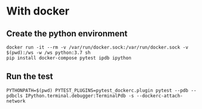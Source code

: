 # With docker

## Create the python environment

    docker run -it --rm -v /var/run/docker.sock:/var/run/docker.sock -v $(pwd):/ws -w /ws python:3.7 sh
    pip install docker-compose pytest ipdb ipython

## Run the test

    PYTHONPATH=$(pwd) PYTEST_PLUGINS=pytest_dockerc.plugin pytest --pdb --pdbcls IPython.terminal.debugger:TerminalPdb -s --dockerc-attach-network

